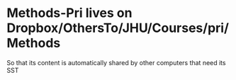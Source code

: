 # Methods-Pri lives on Dropbox/OthersTo/JHU/Courses/pri/Methods
So that its content is automatically shared by other computers that need its SST
